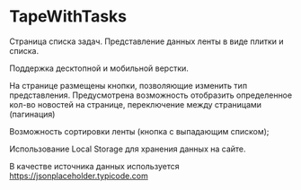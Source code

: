# TapeWithTasks
Cтраница списка задач. Представление данных ленты в виде плитки и списка.

Поддержка десктопной и мобильной верстки.

На странице размещены кнопки, позволяющие изменить тип представления.
Предусмотрена возможность отобразить определенное кол-во новостей на
странице, переключение между страницами (пагинация)

Возможность сортировки ленты (кнопка с выпадающим списком);

Использование Local Storage для хранения данных на сайте.

В качестве источника данных используется https://jsonplaceholder.typicode.com
